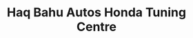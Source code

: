 ---
title: "Haq Bahu Autos Honda Tuning Centre"
url: /fysl-abd/haq-bahu-autos-honda-tuning-centre/
shop: shop
---
